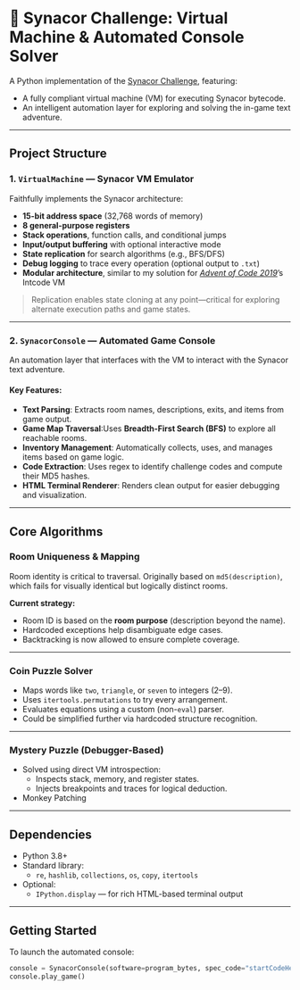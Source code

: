 # 🧠 Synacor Challenge: Virtual Machine & Automated Console Solver

A Python implementation of the [Synacor Challenge](https://github.com/Aneurysm9/vm_challenge/tree/main), featuring:

- A fully compliant virtual machine (VM) for executing Synacor bytecode.
- An intelligent automation layer for exploring and solving the in-game text adventure.

---

## Project Structure

### 1. `VirtualMachine` — Synacor VM Emulator

Faithfully implements the Synacor architecture:

- **15-bit address space** (32,768 words of memory)
- **8 general-purpose registers**
- **Stack operations**, function calls, and conditional jumps
- **Input/output buffering** with optional interactive mode
- **State replication** for search algorithms (e.g., BFS/DFS)
- **Debug logging** to trace every operation (optional output to `.txt`)
- **Modular architecture**, similar to my solution for *[Advent of Code 2019](https://github.com/abbasmoosajee07/AdventofCode/blob/main/2019/Intcode_Computer/Intcode_Computer.py)*’s Intcode VM

> Replication enables state cloning at any point—critical for exploring alternate execution paths and game states.

---

### 2. `SynacorConsole` — Automated Game Console

An automation layer that interfaces with the VM to interact with the Synacor text adventure.

#### Key Features:

- **Text Parsing**: Extracts room names, descriptions, exits, and items from game output.
- **Game Map Traversal**:Uses **Breadth-First Search (BFS)** to explore all reachable rooms.
- **Inventory Management**: Automatically collects, uses, and manages items based on game logic.
- **Code Extraction**: Uses regex to identify challenge codes and compute their MD5 hashes.
- **HTML Terminal Renderer**: Renders clean output for easier debugging and visualization.

---

## Core Algorithms

### Room Uniqueness & Mapping

Room identity is critical to traversal. Originally based on `md5(description)`, which fails for visually identical but logically distinct rooms.

**Current strategy:**
- Room ID is based on the **room purpose** (description beyond the name).
- Hardcoded exceptions help disambiguate edge cases.
- Backtracking is now allowed to ensure complete coverage.

---

### Coin Puzzle Solver

- Maps words like `two`, `triangle`, or `seven` to integers (2–9).
- Uses `itertools.permutations` to try every arrangement.
- Evaluates equations using a custom (non-`eval`) parser.
- Could be simplified further via hardcoded structure recognition.

---

### Mystery Puzzle (Debugger-Based)

- Solved using direct VM introspection:
  - Inspects stack, memory, and register states.
  - Injects breakpoints and traces for logical deduction.
- Monkey Patching

---

## Dependencies

- Python 3.8+
- Standard library:
  - `re`, `hashlib`, `collections`, `os`, `copy`, `itertools`
- Optional:
  - `IPython.display` — for rich HTML-based terminal output

---

## Getting Started

To launch the automated console:

```python
console = SynacorConsole(software=program_bytes, spec_code="startCodeHere")
console.play_game()
